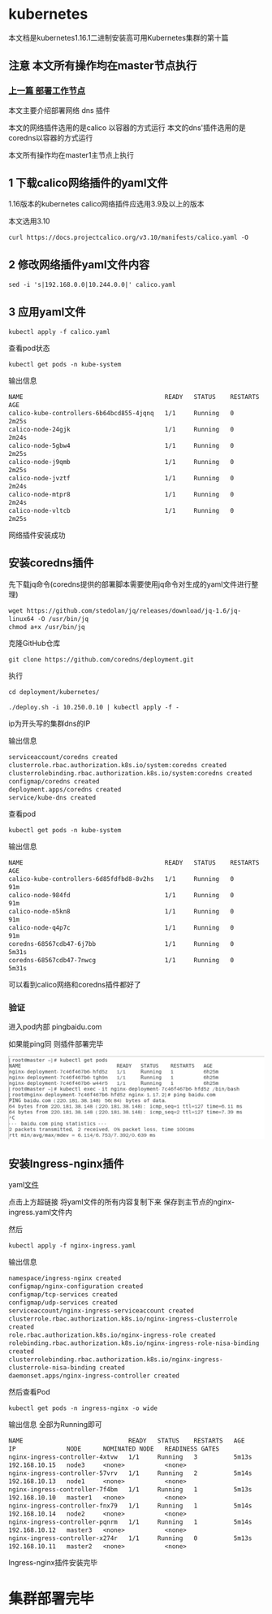# kubernetes

本文档是kubernetes1.16.1二进制安装高可用Kubernetes集群的第十篇

## 注意 本文所有操作均在master节点执行

### [上一篇 部署工作节点](https://github.com/mytting/kubernetes/blob/master/A-%E4%BA%8C%E8%BF%9B%E5%88%B6%E5%AE%89%E8%A3%85%E9%AB%98%E5%8F%AF%E7%94%A8Kubernetes%E9%9B%86%E7%BE%A4/v1.16.1-I%20%E9%83%A8%E7%BD%B2%E5%B7%A5%E4%BD%9C%E8%8A%82%E7%82%B9.md)

本文主要介绍部署网络 dns 插件

本文的网络插件选用的是calico 以容器的方式运行
本文的dns'插件选用的是coredns以容器的方式运行

本文所有操作均在master1主节点上执行

## 1 下载calico网络插件的yaml文件

1.16版本的kubernetes calico网络插件应选用3.9及以上的版本

本文选用3.10

```
curl https://docs.projectcalico.org/v3.10/manifests/calico.yaml -O
```

## 2  修改网络插件yaml文件内容

```
sed -i 's|192.168.0.0|10.244.0.0|' calico.yaml
```

## 3 应用yaml文件

```
kubectl apply -f calico.yaml
```

查看pod状态

```
kubectl get pods -n kube-system
```

输出信息

```
NAME                                       READY   STATUS    RESTARTS   AGE
calico-kube-controllers-6b64bcd855-4jqnq   1/1     Running   0          2m25s
calico-node-24gjk                          1/1     Running   0          2m24s
calico-node-5gbw4                          1/1     Running   0          2m25s
calico-node-j9qmb                          1/1     Running   0          2m25s
calico-node-jvztf                          1/1     Running   0          2m24s
calico-node-mtpr8                          1/1     Running   0          2m24s
calico-node-vltcb                          1/1     Running   0          2m25s
```

网络插件安装成功

## 安装coredns插件

先下载jq命令(coredns提供的部署脚本需要使用jq命令对生成的yaml文件进行整理)

```
wget https://github.com/stedolan/jq/releases/download/jq-1.6/jq-linux64 -O /usr/bin/jq
chmod a+x /usr/bin/jq
```

克隆GitHub仓库

```
git clone https://github.com/coredns/deployment.git
```

执行

```
cd deployment/kubernetes/
```

```
./deploy.sh -i 10.250.0.10 | kubectl apply -f -
```

ip为开头写的集群dns的IP

输出信息

```
serviceaccount/coredns created
clusterrole.rbac.authorization.k8s.io/system:coredns created
clusterrolebinding.rbac.authorization.k8s.io/system:coredns created
configmap/coredns created
deployment.apps/coredns created
service/kube-dns created
```

查看pod

```
kubectl get pods -n kube-system
```

输出信息

```
NAME                                       READY   STATUS    RESTARTS   AGE
calico-kube-controllers-6d85fdfbd8-8v2hs   1/1     Running   0          91m
calico-node-984fd                          1/1     Running   0          91m
calico-node-n5kn8                          1/1     Running   0          91m
calico-node-q4p7c                          1/1     Running   0          91m
coredns-68567cdb47-6j7bb                   1/1     Running   0          5m31s
coredns-68567cdb47-7nwcg                   1/1     Running   0          5m31s
```

可以看到calico网络和coredns插件都好了



### 验证

进入pod内部 pingbaidu.com

如果能ping同 则插件部署完毕

![](image/succ.png)

## 安装Ingress-nginx插件

yaml[文件](https://github.com/mytting/kubernetes/blob/master/B-kubernetes%E5%9F%BA%E7%A1%80/yaml/nginx-ds.yaml)

点击上方超链接 将yaml文件的所有内容复制下来 保存到主节点的nginx-ingress.yaml文件内

然后

```
kubectl apply -f nginx-ingress.yaml
```

输出信息

```
namespace/ingress-nginx created
configmap/nginx-configuration created
configmap/tcp-services created
configmap/udp-services created
serviceaccount/nginx-ingress-serviceaccount created
clusterrole.rbac.authorization.k8s.io/nginx-ingress-clusterrole created
role.rbac.authorization.k8s.io/nginx-ingress-role created
rolebinding.rbac.authorization.k8s.io/nginx-ingress-role-nisa-binding created
clusterrolebinding.rbac.authorization.k8s.io/nginx-ingress-clusterrole-nisa-binding created
daemonset.apps/nginx-ingress-controller created
```

然后查看Pod

```
kubectl get pods -n ingress-nginx -o wide
```

输出信息 全部为Running即可

```
NAME                             READY   STATUS    RESTARTS   AGE     IP              NODE      NOMINATED NODE   READINESS GATES
nginx-ingress-controller-4xtvw   1/1     Running   3          5m13s   192.168.10.15   node3     <none>           <none>
nginx-ingress-controller-57vrv   1/1     Running   2          5m14s   192.168.10.13   node1     <none>           <none>
nginx-ingress-controller-7f4bm   1/1     Running   1          5m13s   192.168.10.10   master1   <none>           <none>
nginx-ingress-controller-fnx79   1/1     Running   1          5m14s   192.168.10.14   node2     <none>           <none>
nginx-ingress-controller-pqnrm   1/1     Running   1          5m14s   192.168.10.12   master3   <none>           <none>
nginx-ingress-controller-x274r   1/1     Running   0          5m13s   192.168.10.11   master2   <none>           <none>
```

Ingress-nginx插件安装完毕

# 集群部署完毕

